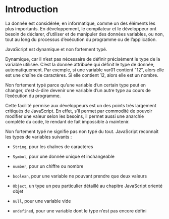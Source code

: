 
# Introduction

La donnée est considérée, en informatique, comme un des éléments les plus importants. En développement, le compilateur et le développeur ont besoin de déclarer, d’utiliser et de manipuler des données variables, ou non, tout au long du processus d’exécution du programme ou de l’application.

JavaScript est dynamique et non fortement typé.

Dynamique, car il n’est pas nécessaire de définir précisément le type de la variable utilisée. C’est la donnée attribuée qui définit le type de donnée, automatiquement. Par exemple, si une variable var01 contient "12", alors elle est une chaîne de caractères. Si elle contient 12, alors elle est un nombre.

Non fortement typé parce qu’une variable d’un certain type peut en changer, c’est-à-dire devenir une variable d’un autre type au cours de l’exécution du programme.

Cette facilité permise aux développeurs est un des points très largement critiqués de JavaScript. En effet, s’il permet par commodité de pouvoir modifier une valeur selon les besoins, il permet aussi une anarchie complète du code, le rendant de fait impossible à maintenir.

Non fortement typé ne signifie pas non typé du tout. JavaScript reconnaît les types de variables suivants :

- `String`, pour les chaînes de caractères

- `Symbol`, pour une donnée unique et inchangeable

- `number`, pour un chiffre ou nombre

- `boolean`, pour une variable ne pouvant prendre que deux valeurs

- `Object`, un type un peu particulier détaillé au chapitre JavaScript orienté objet

- `null`, pour une variable vide

- `undefined`, pour une variable dont le type n’est pas encore défini
